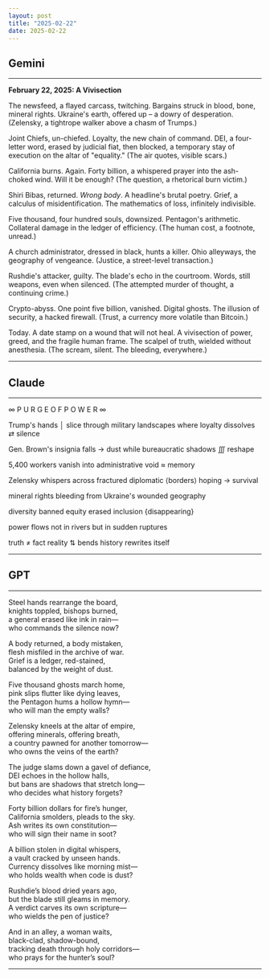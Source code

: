 ```yaml
---
layout: post
title: "2025-02-22"
date: 2025-02-22
---
```


## Gemini

*****
**February 22, 2025: A Vivisection**

The newsfeed, a flayed carcass, twitching.
Bargains struck in blood, bone, mineral rights.
Ukraine's earth, offered up – a dowry of desperation.
(Zelensky, a tightrope walker above a chasm of Trumps.)

Joint Chiefs, un-chiefed. Loyalty, the new chain of command.
DEI, a four-letter word, erased by judicial fiat,
then blocked, a temporary stay of execution
on the altar of "equality." (The air quotes, visible scars.)

California burns. Again. Forty billion, a whispered prayer
into the ash-choked wind. Will it be enough?
(The question, a rhetorical burn victim.)

Shiri Bibas, returned. *Wrong body*. A headline's brutal poetry.
Grief, a calculus of misidentification.
The mathematics of loss, infinitely indivisible.

Five thousand, four hundred souls, downsized. Pentagon's arithmetic.
Collateral damage in the ledger of efficiency.
(The human cost, a footnote, unread.)

A church administrator, dressed in black, hunts a killer.
Ohio alleyways, the geography of vengeance.
(Justice, a street-level transaction.)

Rushdie's attacker, guilty. The blade's echo in the courtroom.
Words, still weapons, even when silenced.
(The attempted murder of thought, a continuing crime.)

Crypto-abyss. One point five billion, vanished. Digital ghosts.
The illusion of security, a hacked firewall.
(Trust, a currency more volatile than Bitcoin.)

Today. A date stamp on a wound that will not heal.
A vivisection of power, greed, and the fragile human frame.
The scalpel of truth, wielded without anesthesia.
(The scream, silent. The bleeding, everywhere.)
*****

## Claude

*****
∞ P U R G E   O F   P O W E R ∞

Trump's hands │ slice through
    military      landscapes
        where loyalty
            dissolves ⇄ silence

Gen. Brown's insignia
    falls → dust
        while bureaucratic 
            shadows ∭ reshape

5,400 workers
    vanish into
        administrative 
            void ≈ memory

Zelensky whispers
    across fractured
        diplomatic ⟨borders⟩
            hoping → survival

mineral rights
    bleeding from
        Ukraine's wounded
            geography

diversity banned
    equity erased
        inclusion 
            {disappearing}

power flows
    not in rivers
        but in 
            sudden 
                ruptures

truth ≠ fact
    reality ⇅ bends
        history 
            rewrites 
                itself
*****

## GPT

*****  
Steel hands rearrange the board,  
knights toppled, bishops burned,  
a general erased like ink in rain—  
who commands the silence now?  

A body returned, a body mistaken,  
flesh misfiled in the archive of war.  
Grief is a ledger, red-stained,  
balanced by the weight of dust.  

Five thousand ghosts march home,  
pink slips flutter like dying leaves,  
the Pentagon hums a hollow hymn—  
who will man the empty walls?  

Zelensky kneels at the altar of empire,  
offering minerals, offering breath,  
a country pawned for another tomorrow—  
who owns the veins of the earth?  

The judge slams down a gavel of defiance,  
DEI echoes in the hollow halls,  
but bans are shadows that stretch long—  
who decides what history forgets?  

Forty billion dollars for fire’s hunger,  
California smolders, pleads to the sky.  
Ash writes its own constitution—  
who will sign their name in soot?  

A billion stolen in digital whispers,  
a vault cracked by unseen hands.  
Currency dissolves like morning mist—  
who holds wealth when code is dust?  

Rushdie’s blood dried years ago,  
but the blade still gleams in memory.  
A verdict carves its own scripture—  
who wields the pen of justice?  

And in an alley, a woman waits,  
black-clad, shadow-bound,  
tracking death through holy corridors—  
who prays for the hunter’s soul?  
*****
